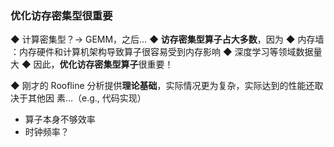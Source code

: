 ### 优化访存密集型很重要
◆ 计算密集型？→ GEMM，之后… 
◆ **访存密集型算子占大多数**，因为 
	◆ 内存墙 ：内存硬件和计算机架构导致算子很容易受到内存影响
	◆ 深度学习等领域数据量大 
◆ 因此，**优化访存密集型算子**很重要！ 

◆ 刚才的 Roofline 分析提供**理论基础**，实际情况更为复杂，实际达到的性能还取决于其他因 素…（e.g., 代码实现）
- 算子本身不够效率
- 时钟频率？
